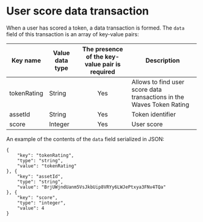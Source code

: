# User score data transaction
When a user has scored a token, a data transaction is formed. The `data` field of this transaction is an array of key-value pairs:

| Key name | Value data type | The presence of the key-value pair is required | Description |
|---|---|:-:|---|
| tokenRating | String  | Yes | Allows to find user score data transactions in the Waves Token Rating |
| assetId | String  | Yes | Token identifier |
| score  |  Integer | Yes | User score |



An example of the contents of the `data` field serialized in JSON:
```
{
    "key": "tokenRating",
    "type": "string",
    "value": "tokenRating"
}, {
    "key": "assetId",
    "type": "string",
    "value": "BrjUWjndUanm5VsJkbUip8VRYy6LWJePtxya3FNv4TQa"
}, {
    "key": "score",
    "type": "integer",
    "value": 4
}
```